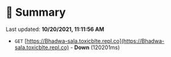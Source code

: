 # 📖 Summary
Last updated: **10/20/2021, 11:11:56 AM**

- `GET` [https://Bhadwa-sala.toxicblte.repl.co](https://Bhadwa-sala.toxicblte.repl.co) - **Down** (120201ms)
